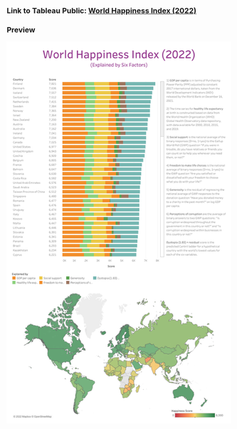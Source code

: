 ### Link to Tableau Public: [World Happiness Index (2022)](https://public.tableau.com/app/profile/elmoallistair/viz/WorldHappinessIndex2022/Dashboard)

### Preview

![img](WorldHappinessIndex.png)